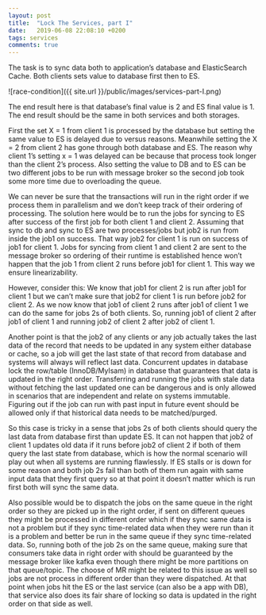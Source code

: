 ```yaml
---
layout: post
title:  "Lock The Services, part I"
date:   2019-06-08 22:08:10 +0200
tags: services
comments: true
---	
```


The task is to sync data both to application’s database and ElasticSearch Cache. 
Both clients sets value to database first then to ES. 

![race-condition]({{ site.url }}/public/images/services-part-I.png)

The end result here is that database’s final value is 2 and ES final value is 1. The end result should be the same in both services and both storages.

First the set X = 1 from client 1 is processed by the database but setting the same value to ES is delayed due to versus reasons. Meanwhile setting the X = 2 from client 2 has gone through both database and ES. The reason why client 1’s setting x = 1 was delayed can be because that process took longer than the client 2’s process. Also setting the value to DB and to ES can be two different jobs to be run with message broker so the second job took some more time due to overloading the queue. 

We can never be sure that the transactions will run in the right order if we process them in parallelism and we don’t keep track of their ordering of processing. The solution here would be to run the jobs for syncing to ES after success of the first job for both client 1 and client 2. Assuming that sync to db and sync to ES are two processes/jobs but job2 is run from inside the job1 on success. That way job2 for client 1 is run on success of job1 for client 1. Jobs for syncing from client 1 and client 2 are sent to the message broker so ordering of their runtime is established hence won’t happen that the job 1 from client 2 runs before job1 for client 1. This way we ensure linearizability. 

However, consider this: We know that job1 for client 2 is run after job1 for client 1 but we can’t make sure that job2 for client 1 is run before job2 for client 2. As we now know that job1 of client 2 runs after job1 of client 1 we can do the same for jobs 2s of both clients. So, running job1 of client 2 after job1 of client 1 and running job2 of client 2 after job2 of client 1.

Another point is that the job2 of any clients or any job actually takes the last data of the record that needs to be updated in any system either database or cache, so a job will get the last state of that record from database and systems will always will reflect last data. Concurrent updates in database lock the row/table (InnoDB/MyIsam) in database that guarantees that data is updated in the right order. Transferring and running the jobs with stale data without fetching the last updated one can be dangerous and is only allowed in scenarios that are independent and relate on systems immutable. Figuring out if the job can run with past input in future event should be allowed only if that historical data needs to be matched/purged. 

So this case is tricky in a sense that jobs 2s of both clients should query the last data from database first than update ES. It can not happen that job2 of client 1 updates old data if it runs before job2 of client 2 if both of them query the last state from database, which is how the normal scenario will play out when all systems are running flawlessly. If ES stalls or is down for some reason and both job 2s fail than both of them run again with same input data that they first query so at that point it doesn’t matter which is run first both will sync the same data. 

Also possible would be to dispatch the jobs on the same queue in the right order so they are picked up in the right order, if sent on different queues they might be processed in different order which if they sync same data is not a problem but if they sync time-related data when they were run than it is a problem and better be run in the same queue if they sync time-related data. So, running both of the job 2s on the same queue, making sure that consumers take data in right order with should be guaranteed by the message broker like kafka even though there might be more partitions on that queue/topic. The choose of MR might be related to this issue as well so jobs are not process in different order than they were dispatched. At that point when jobs hit the ES or the last service (can also be a app with DB), that service also does its fair share of locking so data is updated in the right order on that side as well.